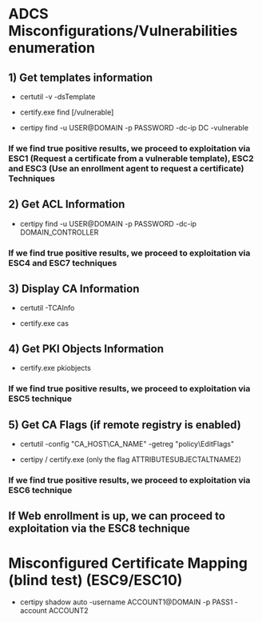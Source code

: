 # ADCS Misconfigurations/Vulnerabilities enumeration

## 1) Get templates information

 - certutil -v -dsTemplate

 - certify.exe find [/vulnerable]

 - certipy find -u USER@DOMAIN -p PASSWORD -dc-ip DC -vulnerable

### If we find true positive results, we proceed to exploitation via ESC1 (Request a certificate from a vulnerable template), ESC2 and ESC3 (Use an enrollment agent to request a certificate) Techniques

## 2) Get ACL Information

 - certipy find -u USER@DOMAIN -p PASSWORD -dc-ip DOMAIN_CONTROLLER

### If we find true positive results, we proceed to exploitation via ESC4 and ESC7 techniques

## 3) Display CA Information

 - certutil -TCAInfo

 - certify.exe cas

## 4) Get PKI Objects Information

 - certify.exe pkiobjects

### If we find true positive results, we proceed to exploitation via ESC5 technique

## 5) Get CA Flags (if remote registry is enabled)

 - certutil -config "CA_HOST\CA_NAME" -getreg "policy\EditFlags"

 - certipy / certify.exe (only the flag ATTRIBUTESUBJECTALTNAME2)

### If we find true positive results, we proceed to exploitation via ESC6 technique

## If Web enrollment is up, we can proceed to exploitation via the ESC8 technique

# Misconfigured Certificate Mapping (blind test) (ESC9/ESC10)

 - certipy shadow auto -username ACCOUNT1@DOMAIN -p PASS1 -account ACCOUNT2
